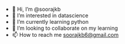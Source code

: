 - 👋 Hi, I’m @soorajkb
- 👀 I’m interested in datascience
- 🌱 I’m currently learning python
- 💞️ I’m looking to collaborate on my learning 
- 📫 How to reach me soorajkb6@gmail.com

<!---
soorajkb/soorajkb is a ✨ special ✨ repository because its `README.md` (this file) appears on your GitHub profile.
You can click the Preview link to take a look at your changes.
--->

